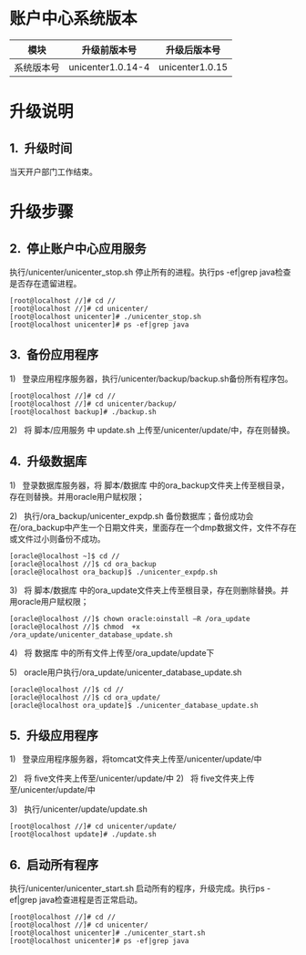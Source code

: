 

# 账户中心系统版本

| 模块 | 升级前版本号 | 升级后版本号 |
| ------ | ------ | ------ |
| 系统版本号 | unicenter1.0.14-4 | unicenter1.0.15|

# 升级说明

## 1.  升级时间

当天开户部门工作结束。

# 升级步骤

## 2.  停止账户中心应用服务

执行/unicenter/unicenter_stop.sh 停止所有的进程。执行ps -ef|grep java检查是否存在遗留进程。
```shell
[root@localhost //]# cd //
[root@localhost //]# cd unicenter/
[root@localhost unicenter]# ./unicenter_stop.sh
[root@localhost unicenter]# ps -ef|grep java
```

## 3.  备份应用程序

1)   登录应用程序服务器，执行/unicenter/backup/backup.sh备份所有程序包。
```shell
[root@localhost //]# cd //
[root@localhost //]# cd unicenter/backup/
[root@localhost backup]# ./backup.sh
```
2)   将 脚本/应用服务 中 update.sh 上传至/unicenter/update/中，存在则替换。

## 4.  升级数据库

1)   登录数据库服务器，将 脚本/数据库 中的ora_backup文件夹上传至根目录，存在则替换。并用oracle用户赋权限；

2)   执行/ora_backup/unicenter_expdp.sh 备份数据库；备份成功会在/ora_backup中产生一个日期文件夹，里面存在一个dmp数据文件，文件不存在或文件过小则备份不成功。
```shell
[oracle@localhost ~]$ cd //
[oracle@localhost //]$ cd ora_backup
[oracle@localhost ora_backup]$ ./unicenter_expdp.sh
```
3)   将 脚本/数据库 中的ora_update文件夹上传至根目录，存在则删除替换。并用oracle用户赋权限；
```shell
[oracle@localhost //]$ chown oracle:oinstall –R /ora_update
[oracle@localhost //]$ chmod  +x  /ora_update/unicenter_database_update.sh
```
4)   将 数据库 中的所有文件上传至/ora_update/update下

5)   oracle用户执行/ora_update/unicenter_database_update.sh
```shell
[oracle@localhost //]$ cd //
[oracle@localhost //]$ cd ora_update/
[oracle@localhost ora_update]$ ./unicenter_database_update.sh
```
## 5.  升级应用程序

1)   登录应用程序服务器，将tomcat文件夹上传至/unicenter/update/中

2)   将 five文件夹上传至/unicenter/update/中
2)   将 five文件夹上传至/unicenter/update/中

3)   执行/unicenter/update/update.sh
```shell
[root@localhost //]# cd unicenter/update/
[root@localhost update]# ./update.sh
```

## 6.  启动所有程序

执行/unicenter/unicenter_start.sh 启动所有的程序，升级完成。执行ps -ef|grep java检查进程是否正常启动。
```shell
[root@localhost //]# cd //
[root@localhost //]# cd unicenter/
[root@localhost unicenter]# ./unicenter_start.sh
[root@localhost unicenter]# ps -ef|grep java
```